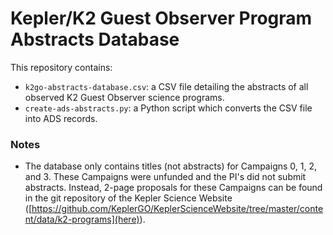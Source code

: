 # Kepler/K2 Guest Observer Program Abstracts Database

This repository contains:

* `k2go-abstracts-database.csv`: a CSV file detailing the abstracts of all observed K2 Guest Observer science
  programs.
* `create-ads-abstracts.py`: a Python script which converts the CSV file into ADS records.

### Notes

* The database only contains titles (not abstracts) for Campaigns 0, 1, 2, and 3.
These Campaigns were unfunded and the PI's did not submit abstracts.
Instead, 2-page proposals for these Campaigns can be found in the git repository
of the Kepler Science Website
([https://github.com/KeplerGO/KeplerScienceWebsite/tree/master/content/data/k2-programs](here)).

